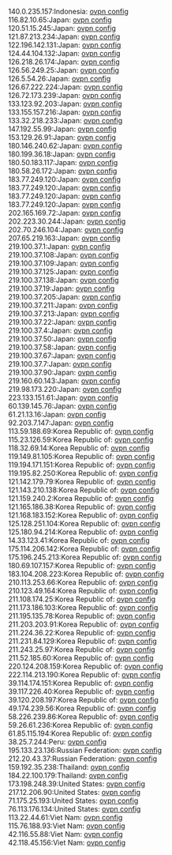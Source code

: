 140.0.235.157:Indonesia: [ovpn config](vpn/140_0_235_157.ovpn)  
116.82.10.65:Japan: [ovpn config](vpn/116_82_10_65.ovpn)  
120.51.15.245:Japan: [ovpn config](vpn/120_51_15_245.ovpn)  
121.87.213.234:Japan: [ovpn config](vpn/121_87_213_234.ovpn)  
122.196.142.131:Japan: [ovpn config](vpn/122_196_142_131.ovpn)  
124.44.104.132:Japan: [ovpn config](vpn/124_44_104_132.ovpn)  
126.218.26.174:Japan: [ovpn config](vpn/126_218_26_174.ovpn)  
126.56.249.25:Japan: [ovpn config](vpn/126_56_249_25.ovpn)  
126.5.54.26:Japan: [ovpn config](vpn/126_5_54_26.ovpn)  
126.67.222.224:Japan: [ovpn config](vpn/126_67_222_224.ovpn)  
126.72.173.239:Japan: [ovpn config](vpn/126_72_173_239.ovpn)  
133.123.92.203:Japan: [ovpn config](vpn/133_123_92_203.ovpn)  
133.155.157.216:Japan: [ovpn config](vpn/133_155_157_216.ovpn)  
133.32.218.233:Japan: [ovpn config](vpn/133_32_218_233.ovpn)  
147.192.55.99:Japan: [ovpn config](vpn/147_192_55_99.ovpn)  
153.129.26.91:Japan: [ovpn config](vpn/153_129_26_91.ovpn)  
180.146.240.62:Japan: [ovpn config](vpn/180_146_240_62.ovpn)  
180.199.36.18:Japan: [ovpn config](vpn/180_199_36_18.ovpn)  
180.50.183.117:Japan: [ovpn config](vpn/180_50_183_117.ovpn)  
180.58.26.172:Japan: [ovpn config](vpn/180_58_26_172.ovpn)  
183.77.249.120:Japan: [ovpn config](vpn/183_77_249_120.ovpn)  
183.77.249.120:Japan: [ovpn config](vpn/183_77_249_120.ovpn)  
183.77.249.120:Japan: [ovpn config](vpn/183_77_249_120.ovpn)  
183.77.249.120:Japan: [ovpn config](vpn/183_77_249_120.ovpn)  
202.165.169.72:Japan: [ovpn config](vpn/202_165_169_72.ovpn)  
202.223.30.244:Japan: [ovpn config](vpn/202_223_30_244.ovpn)  
202.70.246.104:Japan: [ovpn config](vpn/202_70_246_104.ovpn)  
207.65.219.163:Japan: [ovpn config](vpn/207_65_219_163.ovpn)  
219.100.37.1:Japan: [ovpn config](vpn/219_100_37_1.ovpn)  
219.100.37.108:Japan: [ovpn config](vpn/219_100_37_108.ovpn)  
219.100.37.109:Japan: [ovpn config](vpn/219_100_37_109.ovpn)  
219.100.37.125:Japan: [ovpn config](vpn/219_100_37_125.ovpn)  
219.100.37.138:Japan: [ovpn config](vpn/219_100_37_138.ovpn)  
219.100.37.19:Japan: [ovpn config](vpn/219_100_37_19.ovpn)  
219.100.37.205:Japan: [ovpn config](vpn/219_100_37_205.ovpn)  
219.100.37.211:Japan: [ovpn config](vpn/219_100_37_211.ovpn)  
219.100.37.213:Japan: [ovpn config](vpn/219_100_37_213.ovpn)  
219.100.37.22:Japan: [ovpn config](vpn/219_100_37_22.ovpn)  
219.100.37.4:Japan: [ovpn config](vpn/219_100_37_4.ovpn)  
219.100.37.50:Japan: [ovpn config](vpn/219_100_37_50.ovpn)  
219.100.37.58:Japan: [ovpn config](vpn/219_100_37_58.ovpn)  
219.100.37.67:Japan: [ovpn config](vpn/219_100_37_67.ovpn)  
219.100.37.7:Japan: [ovpn config](vpn/219_100_37_7.ovpn)  
219.100.37.90:Japan: [ovpn config](vpn/219_100_37_90.ovpn)  
219.160.60.143:Japan: [ovpn config](vpn/219_160_60_143.ovpn)  
219.98.173.220:Japan: [ovpn config](vpn/219_98_173_220.ovpn)  
223.133.151.61:Japan: [ovpn config](vpn/223_133_151_61.ovpn)  
60.139.145.76:Japan: [ovpn config](vpn/60_139_145_76.ovpn)  
61.21.13.16:Japan: [ovpn config](vpn/61_21_13_16.ovpn)  
92.203.7.147:Japan: [ovpn config](vpn/92_203_7_147.ovpn)  
113.59.188.69:Korea Republic of: [ovpn config](vpn/113_59_188_69.ovpn)  
115.23.126.59:Korea Republic of: [ovpn config](vpn/115_23_126_59.ovpn)  
118.32.69.14:Korea Republic of: [ovpn config](vpn/118_32_69_14.ovpn)  
119.149.81.105:Korea Republic of: [ovpn config](vpn/119_149_81_105.ovpn)  
119.194.171.151:Korea Republic of: [ovpn config](vpn/119_194_171_151.ovpn)  
119.195.82.250:Korea Republic of: [ovpn config](vpn/119_195_82_250.ovpn)  
121.142.179.79:Korea Republic of: [ovpn config](vpn/121_142_179_79.ovpn)  
121.143.210.138:Korea Republic of: [ovpn config](vpn/121_143_210_138.ovpn)  
121.159.240.2:Korea Republic of: [ovpn config](vpn/121_159_240_2.ovpn)  
121.165.186.38:Korea Republic of: [ovpn config](vpn/121_165_186_38.ovpn)  
121.168.183.152:Korea Republic of: [ovpn config](vpn/121_168_183_152.ovpn)  
125.128.251.104:Korea Republic of: [ovpn config](vpn/125_128_251_104.ovpn)  
125.180.94.214:Korea Republic of: [ovpn config](vpn/125_180_94_214.ovpn)  
14.33.123.41:Korea Republic of: [ovpn config](vpn/14_33_123_41.ovpn)  
175.114.206.142:Korea Republic of: [ovpn config](vpn/175_114_206_142.ovpn)  
175.196.245.213:Korea Republic of: [ovpn config](vpn/175_196_245_213.ovpn)  
180.69.107.157:Korea Republic of: [ovpn config](vpn/180_69_107_157.ovpn)  
183.104.208.223:Korea Republic of: [ovpn config](vpn/183_104_208_223.ovpn)  
210.113.253.66:Korea Republic of: [ovpn config](vpn/210_113_253_66.ovpn)  
210.123.49.164:Korea Republic of: [ovpn config](vpn/210_123_49_164.ovpn)  
211.108.174.25:Korea Republic of: [ovpn config](vpn/211_108_174_25.ovpn)  
211.173.186.103:Korea Republic of: [ovpn config](vpn/211_173_186_103.ovpn)  
211.195.135.78:Korea Republic of: [ovpn config](vpn/211_195_135_78.ovpn)  
211.203.203.91:Korea Republic of: [ovpn config](vpn/211_203_203_91.ovpn)  
211.224.36.22:Korea Republic of: [ovpn config](vpn/211_224_36_22.ovpn)  
211.231.84.129:Korea Republic of: [ovpn config](vpn/211_231_84_129.ovpn)  
211.243.25.97:Korea Republic of: [ovpn config](vpn/211_243_25_97.ovpn)  
211.52.185.60:Korea Republic of: [ovpn config](vpn/211_52_185_60.ovpn)  
220.124.208.159:Korea Republic of: [ovpn config](vpn/220_124_208_159.ovpn)  
222.114.213.190:Korea Republic of: [ovpn config](vpn/222_114_213_190.ovpn)  
39.114.174.151:Korea Republic of: [ovpn config](vpn/39_114_174_151.ovpn)  
39.117.226.40:Korea Republic of: [ovpn config](vpn/39_117_226_40.ovpn)  
39.120.208.197:Korea Republic of: [ovpn config](vpn/39_120_208_197.ovpn)  
49.174.239.56:Korea Republic of: [ovpn config](vpn/49_174_239_56.ovpn)  
58.226.239.86:Korea Republic of: [ovpn config](vpn/58_226_239_86.ovpn)  
59.26.61.236:Korea Republic of: [ovpn config](vpn/59_26_61_236.ovpn)  
61.85.115.194:Korea Republic of: [ovpn config](vpn/61_85_115_194.ovpn)  
38.25.7.244:Peru: [ovpn config](vpn/38_25_7_244.ovpn)  
195.133.23.136:Russian Federation: [ovpn config](vpn/195_133_23_136.ovpn)  
212.20.43.37:Russian Federation: [ovpn config](vpn/212_20_43_37.ovpn)  
159.192.35.238:Thailand: [ovpn config](vpn/159_192_35_238.ovpn)  
184.22.100.179:Thailand: [ovpn config](vpn/184_22_100_179.ovpn)  
173.198.248.39:United States: [ovpn config](vpn/173_198_248_39.ovpn)  
217.12.206.90:United States: [ovpn config](vpn/217_12_206_90.ovpn)  
71.175.25.193:United States: [ovpn config](vpn/71_175_25_193.ovpn)  
76.113.176.134:United States: [ovpn config](vpn/76_113_176_134.ovpn)  
113.22.44.61:Viet Nam: [ovpn config](vpn/113_22_44_61.ovpn)  
115.76.188.93:Viet Nam: [ovpn config](vpn/115_76_188_93.ovpn)  
42.116.55.88:Viet Nam: [ovpn config](vpn/42_116_55_88.ovpn)  
42.118.45.156:Viet Nam: [ovpn config](vpn/42_118_45_156.ovpn)  
